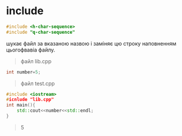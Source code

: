 # include

```c++
#include <h-char-sequence>
#include "q-char-sequence"
```
шукає файл за вказаною назвою і заміняє цю строку наповненням цьогофвавіа файлу.

>файл lib.cpp
```c++
int number=5;
```
>файл test.cpp
```c++
#include <iostream>
#icnlude "lib.cpp"
int main(){
	std::cout<<number<<std::endl;
}
```
>5

